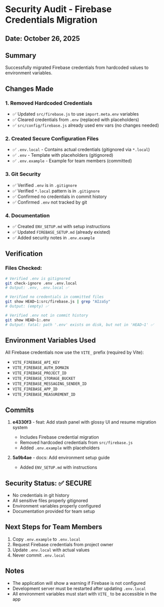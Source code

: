 # Security Audit - Firebase Credentials Migration

## Date: October 26, 2025

## Summary
Successfully migrated Firebase credentials from hardcoded values to environment variables.

## Changes Made

### 1. Removed Hardcoded Credentials
- ✅ Updated `src/firebase.js` to use `import.meta.env` variables
- ✅ Cleared credentials from `.env` (replaced with placeholders)
- ✅ `src/config/firebase.js` already used env vars (no changes needed)

### 2. Created Secure Configuration Files
- ✅ `.env.local` - Contains actual credentials (gitignored via `*.local`)
- ✅ `.env` - Template with placeholders (gitignored)
- ✅ `.env.example` - Example for team members (committed)

### 3. Git Security
- ✅ Verified `.env` is in `.gitignore`
- ✅ Verified `*.local` pattern is in `.gitignore`
- ✅ Confirmed no credentials in commit history
- ✅ Confirmed `.env` not tracked by git

### 4. Documentation
- ✅ Created `ENV_SETUP.md` with setup instructions
- ✅ Updated `FIREBASE_SETUP.md` (already existed)
- ✅ Added security notes in `.env.example`

## Verification

### Files Checked:
```bash
# Verified .env is gitignored
git check-ignore .env .env.local
# Output: .env, .env.local ✅

# Verified no credentials in committed files
git show HEAD~1:src/firebase.js | grep "AIzaSy"
# Output: (empty) ✅

# Verified .env not in commit history
git show HEAD~1:.env
# Output: fatal: path '.env' exists on disk, but not in 'HEAD~1' ✅
```

## Environment Variables Used

All Firebase credentials now use the `VITE_` prefix (required by Vite):

- `VITE_FIREBASE_API_KEY`
- `VITE_FIREBASE_AUTH_DOMAIN`
- `VITE_FIREBASE_PROJECT_ID`
- `VITE_FIREBASE_STORAGE_BUCKET`
- `VITE_FIREBASE_MESSAGING_SENDER_ID`
- `VITE_FIREBASE_APP_ID`
- `VITE_FIREBASE_MEASUREMENT_ID`

## Commits

1. **e4330f3** - feat: Add stash panel with glossy UI and resume migration system
   - Includes Firebase credential migration
   - Removed hardcoded credentials from `src/firebase.js`
   - Added `.env.example` with placeholders

2. **5a9b4ae** - docs: Add environment setup guide
   - Added `ENV_SETUP.md` with instructions

## Security Status: ✅ SECURE

- No credentials in git history
- All sensitive files properly gitignored
- Environment variables properly configured
- Documentation provided for team setup

## Next Steps for Team Members

1. Copy `.env.example` to `.env.local`
2. Request Firebase credentials from project owner
3. Update `.env.local` with actual values
4. Never commit `.env.local`

## Notes

- The application will show a warning if Firebase is not configured
- Development server must be restarted after updating `.env.local`
- All environment variables must start with `VITE_` to be accessible in the app
